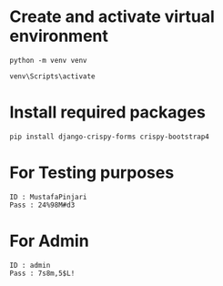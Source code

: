 # Create and activate virtual environment
```
python -m venv venv
```

```
venv\Scripts\activate
```
# Install required packages
```
pip install django-crispy-forms crispy-bootstrap4
```

# For Testing purposes
```
ID : MustafaPinjari
Pass : 24%98M#d3
```

# For Admin
```
ID : admin
Pass : 7s8m,5$L!
```